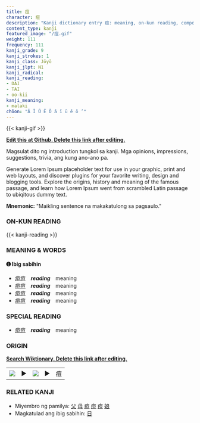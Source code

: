 ```yaml
---
title: 痘
character: 痘
description: "Kanji dictionary entry 痘: meaning, on-kun reading, compounds, origin, related kanji"
content_type: kanji
featured_image: "/痘.gif"
weight: 111
frequency: 111
kanji_grade: 9
kanji_strokes: 1
kanji_class: Jōyō
kanji_jlpt: N1
kanji_radical: 
kanji_reading: 
- DAI
- TAI
- oo-kii
kanji_meaning:
- malaki
chōon: "Ā Ī Ū Ē Ō ā ī ū ē ō ’"
---
```

[//]: # (Don't edit the line below. Kanji animated GIF code is automatically generated.)
{{< kanji-gif >}}

[//]: # (Edit below this line.)

**[Edit this at Github. Delete this link after editing.](https://github.com/tim0g/tim/tree/main/content/kanji/痘/index.md)**

Magsulat dito ng introduction tungkol sa kanji. Mga opinions, impressions, suggestions, trivia, ang kung ano-ano pa.

Generate Lorem Ipsum placeholder text for use in your graphic, print and web layouts, and discover plugins for your favorite writing, design and blogging tools. Explore the origins, history and meaning of the famous passage, and learn how Lorem Ipsum went from scrambled Latin passage to ubiqitous dummy text.
 
**Mnemonic:** "Maikling sentence na makakatulong sa pagsaulo."

### ON-KUN READING

[//]: # (Don't edit the line below. ON-KUN READING code is automatically generated.)
{{< kanji-reading >}}

### MEANING & WORDS

#### ➊ **Ibig sabihin**
  - [痘](../痘)[痘](../痘)　***reading***　meaning
  - [痘](../痘)[痘](../痘)　***reading***　meaning
  - [痘](../痘)[痘](../痘)　***reading***　meaning
  - [痘](../痘)[痘](../痘)　***reading***　meaning

### SPECIAL READING
  - [痘](../痘)[痘](../痘)　***reading***　meaning

### ORIGIN

**[Search Wiktionary. Delete this link after editing.](https://wiktionary.org/wiki/痘)**
<table class="kanji-table"><tr><td>
<img src="60px-痘-bronze.svg.png">
</td><td>▶</td><td>
<img src="60px-痘-oracle.svg.png">
</td><td>▶</td>
<td class="kanji-origin">痘</td>
</tr></table>

### RELATED KANJI
- Miyembro ng pamilya: [父](../父) [母](../母) [痘](../痘) [痘](../痘) [痘](../痘) [娘](../娘)
- Magkatulad ang ibig sabihin: [日](../日)
